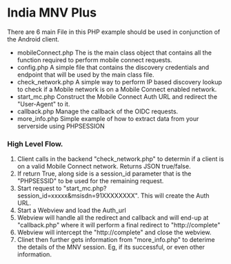 # India MNV Plus

There are 6 main File in this PHP example
should be used in conjunction of the Android client.

* mobileConnect.php
   The is the main class object that contains all the function required to perform mobile connect requests.
* config.php
   A simple file that contains the discovery credentials and endpoint that will be used by the main class file.
* check_network.php
   A simple way to perform IP based discovery lookup to check if a Mobile network is on a Mobile Connect enabled network.
* start_mc.php
   Construct the Mobile Connect Auth URL and redirect the "User-Agent" to it.
* callback.php
   Manage the callback of the OIDC requests. 
* more_info.php
   Simple example of how to extract data from your serverside using PHPSESSION

### High Level Flow.
1. Client calls in the backend "check_network.php" to determin if a client is on a valid Mobile Connect network. Returns JSON true/false.
2. If return True, along side is a session_id parameter that is the "PHPSESSID" to be used for the remaining request.
3. Start request to "start_mc.php?session_id=xxxxx&msisdn=91XXXXXXXX". This will create the Auth URL.
4. Start a Webview and load the Auth_url
5. Webview will handle all the redirect and callback and will end-up at "callback.php" where it will perform a final redirect to "http://complete"
6. Webview will intercept the "http://complete" and close the webview.
7. Clinet then further gets information from "more_info.php" to deterime the details of the MNV session. Eg, if its successful, or even other information.
